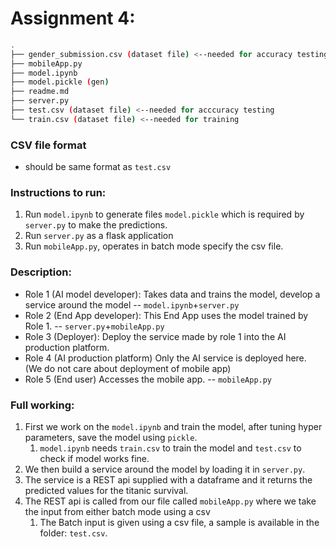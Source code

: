 # Assignment 4:
```bash
.
├── gender_submission.csv (dataset file) <--needed for accuracy testing
├── mobileApp.py
├── model.ipynb
├── model.pickle (gen)
├── readme.md
├── server.py
├── test.csv (dataset file) <--needed for acccuracy testing
└── train.csv (dataset file) <--needed for training
```
### CSV file format
* should be same format as `test.csv`
### Instructions to run:
1. Run `model.ipynb` to generate files `model.pickle` which is required by `server.py` to make the predictions.
2. Run `server.py` as a flask application
3. Run `mobileApp.py`, operates in batch mode specify the csv file.
### Description:
* Role 1 (AI model developer): 
Takes data and trains the model, develop a service around the model -- `model.ipynb`+`server.py`
* Role 2 (End App developer): 
This End App uses the model trained by Role 1. -- `server.py`+`mobileApp.py`
* Role 3 (Deployer): 
Deploy the service made by role 1 into the AI production platform.
* Role 4 (AI production platform)
Only the AI service is deployed here. (We do not care about deployment of mobile
app)
* Role 5 (End user)
Accesses the mobile app. -- `mobileApp.py`
### Full working:
1. First we work on the `model.ipynb` and train the model, after tuning hyper parameters, save the model using `pickle`.
   1. `model.ipynb` needs `train.csv` to train the model and `test.csv` to check if model works fine.
2. We then build a service around the model by loading it in `server.py`. 
3. The service is a REST api supplied with a dataframe and it returns the predicted values for the titanic survival.
4. The REST api is called from our file called `mobileApp.py` where we take the input from either batch mode using a csv
   1. The Batch input is given using a csv file, a sample is available in the folder: `test.csv`.